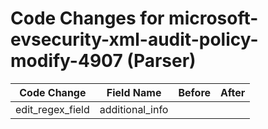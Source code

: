 # Code Changes for microsoft-evsecurity-xml-audit-policy-modify-4907 (Parser)

| Code Change | Field Name | Before | After |
|-------------|------------|--------|-------|
| edit_regex_field | additional_info |  |  |